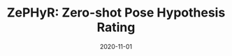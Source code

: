 ---
title: "ZePHyR: Zero-shot Pose Hypothesis Rating"
collection: publications
permalink: /publication/2020-11-zephyr
excerpt: ''
date: 2020-11-01
venue: 'International Conference on Robotics and Automation (ICRA), 2021'
paperurl: 'https://arxiv.org/abs/2104.13526'
imgurl: 'zephyr.png'
authors:
  - name: Brian Okorn
    link: https://www.ri.cmu.edu/ri-people/brian-e-okorn/
    star: true
  - name: Qiao Gu
    link: 
    star: true
  - name: Martial Hebert
    link: http://www.cs.cmu.edu/~./hebert/
  - name: David Held
    link: https://davheld.github.io/
links:
  - name: paper
    link: https://arxiv.org/pdf/2104.13526.pdf
  - name: video
    link: https://www.youtube.com/watch?v=41bxU7U2VZ4
  - name: project page
    link: https://bokorn.github.io/zephyr/
---